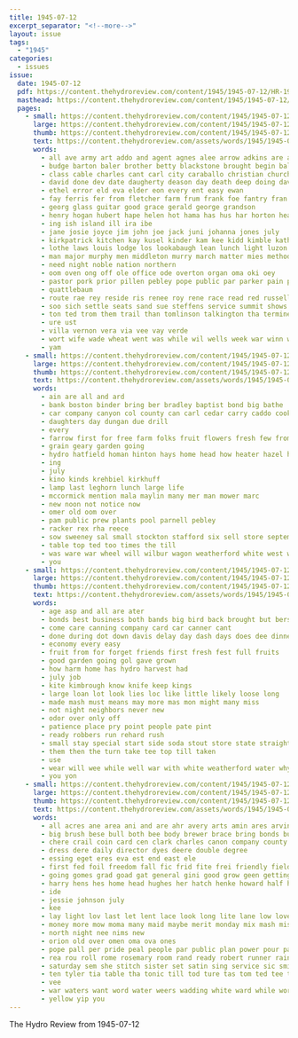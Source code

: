 ```yaml
---
title: 1945-07-12
excerpt_separator: "<!--more-->"
layout: issue
tags:
  - "1945"
categories:
  - issues
issue:
  date: 1945-07-12
  pdf: https://content.thehydroreview.com/content/1945/1945-07-12/HR-1945-07-12.pdf
  masthead: https://content.thehydroreview.com/content/1945/1945-07-12/masthead/HR-1945-07-12.jpg
  pages:
    - small: https://content.thehydroreview.com/content/1945/1945-07-12/small/HR-1945-07-12-01.jpg
      large: https://content.thehydroreview.com/content/1945/1945-07-12/large/HR-1945-07-12-01.jpg
      thumb: https://content.thehydroreview.com/content/1945/1945-07-12/thumbnails/HR-1945-07-12-01.jpg
      text: https://content.thehydroreview.com/assets/words/1945/1945-07-12/HR-1945-07-12-01.txt
      words:
        - all ave army art addo and agent agnes alee arrow adkins are altus abe angeles auth alice
        - budge barton baler brother betty blackstone brought begin ball badge body benken breed buck best beans bush besa butler been beh buckner break binger brow borger bernice boys ber battle bega
        - class cable charles cant carl city caraballo christian church christen cheatham condit canning cogar clinton cobb chet chamber custer crail chester county chaplain cornwell caruso charter cantrell cal caddo company coll carne case cad cott
        - david done dev date daugherty deason day death deep doing davenport during denny december danie
        - ethel error eld eva elder eon every ent easy ewan
        - fay ferris fer from fletcher farm frum frank foe fantry fran fant flowers foran for fire fort fine finger fam felton fent frost frid finley friends
        - georg glass guitar good grace gerald george grandson
        - henry hogan hubert hape helen hot hama has hus har horton health harold how hal hans hin husband hands her hernon harvest hor hydro home hafer high held hay
        - ing ish island ill ira ibe
        - jane josie joyce jim john joe jack juni johanna jones july
        - kirkpatrick kitchen kay kusel kinder kam kee kidd kimble kathleen
        - lothe laws louis lodge los lookabaugh lean lunch light luzon litter left luella luther lao live large lookeba leaders lease loo lode lights
        - man major murphy men middleton murry march matter mies method menta martin monday may mar marvin mckee mal mail morrison miller miss morgan mary most
        - need night noble nation northern
        - oom oven ong off ole office ode overton organ oma oki oey
        - pastor pork prior pillen pebley pope public par parker pain pax piano price page pel per pay part pool present
        - quattlebaum
        - route rae rey reside ris renee roy rene race read red russell ranch
        - soo sich settle seats sand sue steffens service summit shows svee schools stockton smith sween skill school sini saw seas short sea she second som sale sis son swiggart siddons seer special set such september safe ship sae states sang stan
        - ton ted trom them trail than tomlinson talkington tha termine tour teh thomas teat tor the teen train town tou
        - ure ust
        - villa vernon vera via vee vay verde
        - wort wife wade wheat went was while wil wells week war winn will wayne with wilma weeks weatherford way
        - yam
    - small: https://content.thehydroreview.com/content/1945/1945-07-12/small/HR-1945-07-12-02.jpg
      large: https://content.thehydroreview.com/content/1945/1945-07-12/large/HR-1945-07-12-02.jpg
      thumb: https://content.thehydroreview.com/content/1945/1945-07-12/thumbnails/HR-1945-07-12-02.jpg
      text: https://content.thehydroreview.com/assets/words/1945/1945-07-12/HR-1945-07-12-02.txt
      words:
        - ain are all and ard
        - bank boston binder bring ber bradley baptist bond big bathe
        - car company canyon col county can carl cedar carry caddo cook clerk
        - daughters day dungan due drill
        - every
        - farrow first for free farm folks fruit flowers fresh few from
        - grain geary garden going
        - hydro hatfield homan hinton hays home head how heater hazel hose harvest her high hol
        - ing
        - july
        - kino kinds krehbiel kirkhuff
        - lamp last leghorn lunch large life
        - mccormick mention mala maylin many mer man mower marc
        - new noon not notice now
        - omer old oom over
        - pam public prew plants pool parnell pebley
        - racker rex rha reece
        - sow sweeney sal small stockton stafford six sell store september seed sale service stove station suite stuff
        - table top ted too times the till
        - was ware war wheel will wilbur wagon weatherford white west want wheat wil
        - you
    - small: https://content.thehydroreview.com/content/1945/1945-07-12/small/HR-1945-07-12-03.jpg
      large: https://content.thehydroreview.com/content/1945/1945-07-12/large/HR-1945-07-12-03.jpg
      thumb: https://content.thehydroreview.com/content/1945/1945-07-12/thumbnails/HR-1945-07-12-03.jpg
      text: https://content.thehydroreview.com/assets/words/1945/1945-07-12/HR-1945-07-12-03.txt
      words:
        - age asp and all are ater
        - bonds best business both bands big bird back brought but bers bag band bottle burns bring
        - come care canning company card car canner cant
        - done during dot down davis delay day dash days does dee dinner
        - economy every easy
        - fruit from for forget friends first fresh fest full fruits
        - good garden going gol gave grown
        - how harm home has hydro harvest had
        - july job
        - kite kimbrough know knife keep kings
        - large loan lot look lies loc like little likely loose long
        - made mash must means may more mas mon might many miss
        - not night neighbors never new
        - odor over only off
        - patience place pry point people pate pint
        - ready robbers run rehard rush
        - small stay special start side soda stout store state straight sincere seals summer sharp such she seem
        - them then the turn take tee top till taken
        - use
        - wear will wee while well war with white weatherford water why was
        - you yon
    - small: https://content.thehydroreview.com/content/1945/1945-07-12/small/HR-1945-07-12-04.jpg
      large: https://content.thehydroreview.com/content/1945/1945-07-12/large/HR-1945-07-12-04.jpg
      thumb: https://content.thehydroreview.com/content/1945/1945-07-12/thumbnails/HR-1945-07-12-04.jpg
      text: https://content.thehydroreview.com/assets/words/1945/1945-07-12/HR-1945-07-12-04.txt
      words:
        - all acres ane area ani and are ahr avery arts amin ares arvin antes agi ary august
        - big brush bese bull both bee body brewer brace bring bonds business bud beat brides bank browder better bet bon betty bride ben braid billye bor brings been beh betsy bal blue ban barn blades boyer baile
        - chere crail coin card cen clark charles canon company county can come cassidy care cattle coupe carruth city cake casal collins caddo custer cas car cloninger chica captain
        - dress dere daily director dyes deere double degree
        - essing eget eres eva est end east ele
        - first fed foil freedom fall fic frid fite frei friendly field for flock fields frome flowers frank fea felton fee farm from
        - going gomes grad goad gat general gini good grow geen getting given
        - harry hens hes home head hughes her hatch henke howard half honor hydro has harley hed
        - ide
        - jessie johnson july
        - kee
        - lay light lov last let lent lace look long lite lane low love
        - money more mow moma many maid maybe merit monday mix mash miss miller
        - north night nee nims new
        - orion old over omen oma ova ones
        - pope pall per pride peal people par public plan power pour pankratz private pass poke palms pink pound
        - rea rou roll rome rosemary room rand ready robert runner raine rai radio roller roy rew
        - saturday sem she stitch sister set satin sing service sic smith sue sae song sol scott saeed stock summerville small sis side street sheer show seo sunday sale slim sas sos scot sed son
        - ten tyler tia table tha tonic till tod ture tas tom ted tee tite them the take tinker truly texas tes
        - vee
        - war waters want word water weers wadding white ward while work wos with weeks weather ways will wil wonder was weatherford whiting wedding
        - yellow yip you
---
```


The Hydro Review from 1945-07-12

<!--more-->

